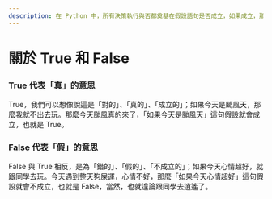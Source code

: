 ```yaml
---
description: 在 Python 中，所有決策執行與否都奠基在假設語句是否成立，如果成立，那就執行，不成立就不執行或是執行不成立時候的內容。
---
```


# 關於 True 和 False

### True 代表「真」的意思

True，我們可以想像說這是「對的」、「真的」、「成立的」；如果今天是颱風天，那麼我就不出去玩。那麼今天颱風真的來了，「如果今天是颱風天」這句假設就會成立，也就是 True。

### False 代表「假」的意思

False 與 True 相反，是為「錯的」、「假的」、「不成立的」；如果今天心情超好，就跟同學去玩。今天遇到整天狗屎運，心情不好，那麼「如果今天心情超好」這句假設就會不成立，也就是 False，當然，也就遑論跟同學去逍遙了。

